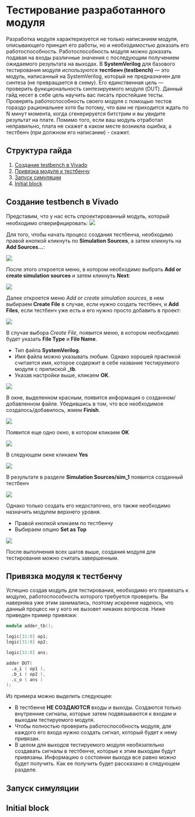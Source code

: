 # Тестирование разработанного модуля
Разработка модуля характеризуется не только написанием модуля, описывающего принцип его работы, но и необходимостью доказать его работоспособность.
Работоспособность модуля можно доказать подавая на входы различные значения с последующим получением ожидаемого результата на выходах. В **SystemVerilog** для
базового тестирования модуля используются **тестбенч (testbench)** — это модуль, написанный на SystemVerilog, который не предназначен для синтеза (не превращается в схему). 
Его единственная цель — проверить функциональность синтезируемого модуля (DUT). Данный гайд несет в себе цель научить вас писать простейшие тесты. Проверять работоспособность своего модуля
с помощью тестов гораздо рациональнее хотя бы потому, что вам не приходится ждать по N минут момента, когда сгенерируется битстрим и вы увидите результат на плате. Помимо того, если ваш модуль
отработал неправильно, плата не скажет в каком месте возникла ошибка, а тестбенч (при должном его написании) - скажет.

## Структура гайда
1. [Создание testbench в Vivado](#Создание-testbench-в-Vivado)
2. [Привязка модуля к тестбенчу](#Привязка-модуля-к-тестбенчу)
3. [Запуск симуляции](#Запуск-симуляции)
4. [Initial block](#Initial-block)

## Создание testbench в Vivado
Представим, что у нас есть спроектированный модуль, который необходимо отверифицировать:
![](../img/main_module.jpg)

Для того, чтобы начать процесс создания тестбенча, необходимо правой кнопкой кликнуть по **Simulation Sources**, а затем кликнуть на **Add Sources...**:

![](../img/add_tb1.jpg)

После этого откроется меню, в котором необходимо выбрать **Add or create simulation sources** и затем кликнуть **Next**:

![](../img/add_tb2.jpg)

Далее откроется меню _Add or create simulation sources_, в нем выбираем **Create File** в случае, если нужно создать тестбенч, и **Add Files**, если тестбенч уже есть и его нужно просто добавить в проект:

![](../img/create_tb1.jpg)

В случае выбора _Create File_, появится меню, в котором необходимо будет указать **File Type** и **File Name**. 
* Тип файла **SystemVerilog**.
* Имя файла можно указывать любым. Однако хорошей практикой считается имя, которое содержит в себе название тестируемого модуля с припиской **_tb**.
* Указав настройки выше, кликаем **OK**.

![](../img/create_tb2.jpg)

В окне, выделенном красным, появится информация о созданном/добавленном файле. Убедившись в том, что все необходимое создалось/добавилось, жмем **Finish**.

![](../img/create_tb3.jpg)

Появится еще одно окно, в котором кликаем **OK**

![](../img/create_tb4.jpg)

В следующем окне кликаем **Yes**

![](../img/create_tb5.jpg)

В результате в разделе **Simulation Sources/sim_1** появится созданный тестбенч

![](../img/set_top_tb1.jpg)

Однако только создать его недостаточно, его также необходимо назначить модулем верхнего уровня.
* Правой кнопкой кликаем по тестбенчу
* Выбираем опцию **Set as Top**

![](../img/set_top_tb2.jpg)

После выполнения всех шагов выше, создания модуля для тестирования можно считать завершенным.

## Привязка модуля к тестбенчу
Успешно создав модуль для тестирования, необходимо его привязать к модулю, работоспособность которого требуется проверить. Вы наверняка уже этим занимались, поэтому искренне надеюсь, что данный
процесс ни у кого не вызовет никаких вопросов. Ниже приведен пример привязки:

```verilog
module adder_tb();

logic[31:0] op1;
logic[31:0] op2;

logic[31:0] ans;

adder DUT(
  .a_i ( op1 ),
  .b_i ( op2 ),
  .c_o ( ans )
);
```

Из примера можно выделить следующее:
* В тестбенче **НЕ СОЗДАЮТСЯ** входы и выходы. Создаются только внутренние сигналы, которые затем подвязываются к входам и выходам тестируемого модуля.
* Чтобы полностью проверить работоспособность модуля, для каждого его входа нужно создать сигнал, который будет к нему привязан.
* В целом для выходов тестируемого модуля необязательно создавать сигналы в тестбенче, которые к этим выходам будут привязаны. Информацию о состоянии
выхода все равно можно будет получить. Как ее получить будет рассказано в следующем разделе.

## Запуск симуляции

## Initial block
